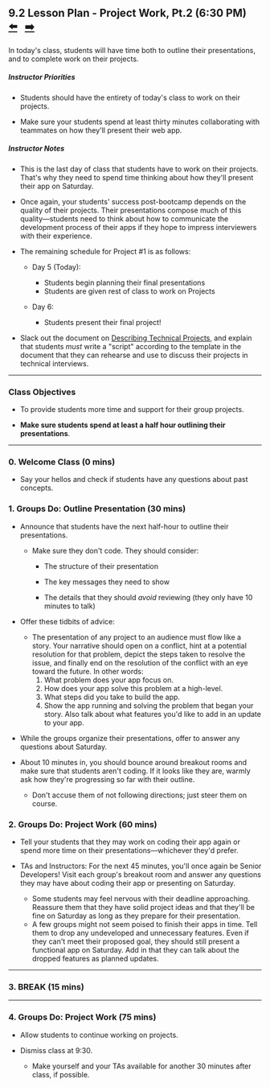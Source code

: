 ## 9.2 Lesson Plan - Project Work, Pt.2 (6:30 PM) <!--links--> &nbsp; [⬅️](../01-Day/01-Day-LessonPlan.md) &nbsp; [➡️](../03-Day/03-Day-LessonPlan.md)

In today's class, students will have time both to outline their presentations, and to complete work on their projects.

##### Instructor Priorities 

* Students should have the entirety of today's class to work on their projects. 

* Make sure your students spend at least thirty minutes collaborating with teammates on how they'll present their web app. 

##### Instructor Notes

* This is the last day of class that students have to work on their projects. That's why they need to spend time thinking about how they'll present their app on Saturday. 

* Once again, your students' success post-bootcamp depends on the quality of their projects. Their presentations compose much of this quality—students need to think about how to communicate the development process of their apps if they hope to impress interviewers with their experience.

* The remaining schedule for Project #1 is as follows:

  * Day 5 (Today):

    * Students begin planning their final presentations
    * Students are given rest of class to work on Projects

  * Day 6:
    * Students present their final project! 

* Slack out the document on [Describing Technical Projects](../Supplemental/DescribingTechnicalProjects.pdf), and explain that students _must_ write a "script" according to the template in the document that they can rehearse and use to discuss their projects in technical interviews.

- - -

### Class Objectives

* To provide students more time and support for their group projects.

* **Make sure students spend at least a half hour outlining their presentations**.

- - -

### 0. Welcome Class (0 mins)

* Say your hellos and check if students have any questions about past concepts.

### 1. Groups Do: Outline Presentation (30 mins)

* Announce that students have the next half-hour to outline their presentations.

  * Make sure they don't code. They should consider:

    * The structure of their presentation

    * The key messages they need to show

    * The details that they should _avoid_ reviewing (they only have 10 minutes to talk)

* Offer these tidbits of advice:

  * The presentation of any project to an audience must flow like a story. Your narrative should open on a conflict, hint at a potential resolution for that problem, depict the steps taken to resolve the issue, and finally end on the resolution of the conflict with an eye toward the future. In other words:
    1. What problem does your app focus on.
    2. How does your app solve this problem at a high-level.
    3. What steps did you take to build the app.
    4. Show the app running and solving the problem that began your story. Also talk about what features you'd like to add in an update to your app.

* While the groups organize their presentations, offer to answer any questions about Saturday. 

* About 10 minutes in, you should bounce around breakout rooms and make sure that students aren't coding. If it looks like they are, warmly ask how they're progressing so far with their outline.

  * Don't accuse them of not following directions; just steer them on course.

### 2. Groups Do: Project Work (60 mins)

* Tell your students that they may work on coding their app again or spend more time on their presentations—whichever they'd prefer.

* TAs and Instructors: For the next 45 minutes, you'll once again be Senior Developers! Visit each group's breakout room and answer any questions they may have about coding their app or presenting on Saturday.
  * Some students may feel nervous with their deadline approaching. Reassure them that they have solid project ideas and that they'll be fine on Saturday as long as they prepare for their presentation.
  * A few groups might not seem poised to finish their apps in time. Tell them to drop any undeveloped and unnecessary features. Even if they can't meet their proposed goal, they should still present a functional app on Saturday. Add in that they can talk about the dropped features as planned updates.

- - -

### 3. BREAK (15 mins)

- - -

### 4. Groups Do: Project Work (75 mins)

* Allow students to continue working on projects.

* Dismiss class at 9:30.

  * Make yourself and your TAs available for another 30 minutes after class, if possible.
